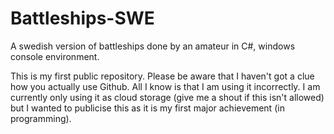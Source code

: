 # Battleships-SWE
A swedish version of battleships done by an amateur in C#, windows console environment.

This is my first public repository.
Please be aware that I haven't got a clue how you actually use Github.
All I know is that I am using it incorrectly.
I am currently only using it as cloud storage (give me a shout if this isn't allowed) but I wanted to publicise this as it is my first major achievement (in programming).
